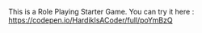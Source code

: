 This is a Role Playing Starter Game. You can try it here : https://codepen.io/HardikIsACoder/full/poYmBzQ
